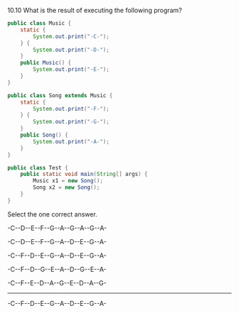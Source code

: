 10.10 What is the result of executing the following program?


```java
public class Music {
    static {
        System.out.print("-C-");
    } {
        System.out.print("-D-");
    }
    public Music() {
        System.out.print("-E-");
    }
}

public class Song extends Music {
    static {
        System.out.print("-F-");
    } {
        System.out.print("-G-");
    }
    public Song() {
        System.out.print("-A-");
    }
}

public class Test {
    public static void main(String[] args) {
        Music x1 = new Song();
        Song x2 = new Song();
    }
}

```


Select the one correct answer.

-C--D--E--F--G--A--G--A--G--A-

-C--D--E--F--G--A--D--E--G--A-

-C--F--D--E--G--A--D--E--G--A-

-C--F--D--G--E--A--D--G--E--A-

-C--F--E--D--A--G--E--D--A--G-


___


-C--F--D--E--G--A--D--E--G--A-